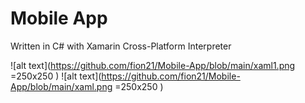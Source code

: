 # Mobile App

Written in C# with Xamarin Cross-Platform Interpreter


![alt text](https://github.com/fion21/Mobile-App/blob/main/xaml1.png =250x250 )
![alt text](https://github.com/fion21/Mobile-App/blob/main/xaml.png =250x250 )
